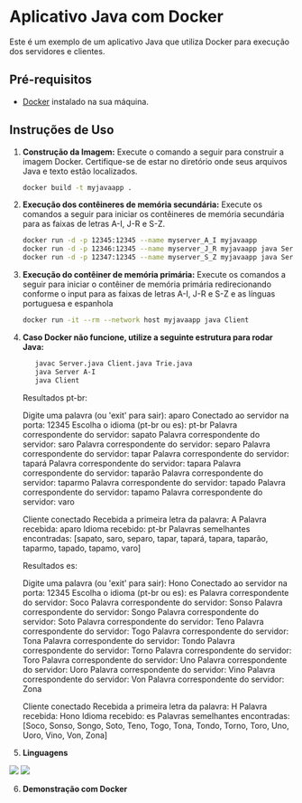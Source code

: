 # Aplicativo Java com Docker

Este é um exemplo de um aplicativo Java que utiliza Docker para execução dos servidores e clientes.

## Pré-requisitos

- [Docker](https://www.docker.com/products/docker-desktop) instalado na sua máquina.

## Instruções de Uso

1. **Construção da Imagem:**
   Execute o comando a seguir para construir a imagem Docker. Certifique-se de estar no diretório onde seus arquivos Java e texto estão localizados.

   ```bash
   docker build -t myjavaapp .

2. **Execução dos contêineres de memória secundária:**
    Execute os comandos a seguir para iniciar os contêineres de memória secundária para as faixas de letras A-I, J-R e S-Z.

    ```bash
    docker run -d -p 12345:12345 --name myserver_A_I myjavaapp
    docker run -d -p 12346:12345 --name myserver_J_R myjavaapp java Server J-R
    docker run -d -p 12347:12345 --name myserver_S_Z myjavaapp java Server S-Z
   ```
3. **Execução do contêiner de memória primária:**
    Execute os comandos a seguir para iniciar o contêiner de memória primária redirecionando conforme o input para as faixas de letras A-I, J-R e S-Z e as línguas portuguesa e espanhola

    ```bash
   docker run -it --rm --network host myjavaapp java Client
    ````

4. **Caso Docker não funcione, utilize a seguinte estrutura para rodar Java:**
   ```bash
      javac Server.java Client.java Trie.java
      java Server A-I
      java Client
   ````

   Resultados pt-br: 

   Digite uma palavra (ou 'exit' para sair): aparo
   Conectado ao servidor na porta: 12345
   Escolha o idioma (pt-br ou es): pt-br
   Palavra correspondente do servidor: sapato
   Palavra correspondente do servidor: saro
   Palavra correspondente do servidor: separo
   Palavra correspondente do servidor: tapar
   Palavra correspondente do servidor: tapará
   Palavra correspondente do servidor: tapara
   Palavra correspondente do servidor: taparão
   Palavra correspondente do servidor: taparmo
   Palavra correspondente do servidor: tapado
   Palavra correspondente do servidor: tapamo
   Palavra correspondente do servidor: varo

   Cliente conectado
   Recebida a primeira letra da palavra: A
   Palavra recebida: aparo
   Idioma recebido: pt-br
   Palavras semelhantes encontradas: [sapato, saro, separo, tapar, tapará, tapara, taparão, taparmo, tapado, tapamo, varo]

   Resultados es:

   Digite uma palavra (ou 'exit' para sair): Hono
   Conectado ao servidor na porta: 12345
   Escolha o idioma (pt-br ou es): es
   Palavra correspondente do servidor: Soco
   Palavra correspondente do servidor: Sonso
   Palavra correspondente do servidor: Songo
   Palavra correspondente do servidor: Soto
   Palavra correspondente do servidor: Teno
   Palavra correspondente do servidor: Togo
   Palavra correspondente do servidor: Tona
   Palavra correspondente do servidor: Tondo
   Palavra correspondente do servidor: Torno
   Palavra correspondente do servidor: Toro
   Palavra correspondente do servidor: Uno
   Palavra correspondente do servidor: Uoro
   Palavra correspondente do servidor: Vino
   Palavra correspondente do servidor: Von
   Palavra correspondente do servidor: Zona

   Cliente conectado
   Recebida a primeira letra da palavra: H
   Palavra recebida: Hono
   Idioma recebido: es
   Palavras semelhantes encontradas: [Soco, Sonso, Songo, Soto, Teno, Togo, Tona, Tondo, Torno, Toro, Uno, Uoro, Vino, Von, Zona]

5. **Linguagens**
<img src="https://cdn.jsdelivr.net/gh/devicons/devicon/icons/java/java-original-wordmark.svg" />
<img src="https://cdn.jsdelivr.net/gh/devicons/devicon/icons/docker/docker-original-wordmark.svg" />
                  
6. **Demonstração com Docker**






